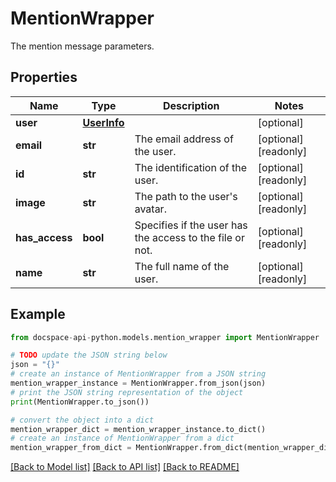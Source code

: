 # MentionWrapper
The mention message parameters.

## Properties

Name | Type | Description | Notes
------------ | ------------- | ------------- | -------------
**user** | [**UserInfo**](UserInfo.md) |  | [optional] 
**email** | **str** | The email address of the user. | [optional] [readonly] 
**id** | **str** | The identification of the user. | [optional] [readonly] 
**image** | **str** | The path to the user&#39;s avatar. | [optional] [readonly] 
**has_access** | **bool** | Specifies if the user has the access to the file or not. | [optional] [readonly] 
**name** | **str** | The full name of the user. | [optional] [readonly] 

## Example

```python
from docspace-api-python.models.mention_wrapper import MentionWrapper

# TODO update the JSON string below
json = "{}"
# create an instance of MentionWrapper from a JSON string
mention_wrapper_instance = MentionWrapper.from_json(json)
# print the JSON string representation of the object
print(MentionWrapper.to_json())

# convert the object into a dict
mention_wrapper_dict = mention_wrapper_instance.to_dict()
# create an instance of MentionWrapper from a dict
mention_wrapper_from_dict = MentionWrapper.from_dict(mention_wrapper_dict)
```
[[Back to Model list]](../README.md#documentation-for-models) [[Back to API list]](../README.md#documentation-for-api-endpoints) [[Back to README]](../README.md)


